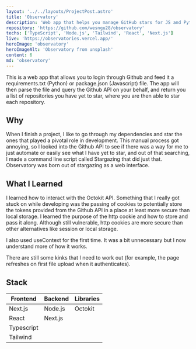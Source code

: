 ```yaml
---
layout: '../../layouts/ProjectPost.astro'
title: 'Observatory'
description: 'Web app that helps you manage GitHub stars for JS and Python projects, showing you a list of repositories that you have yet to star.'
repository: 'https://github.com/wesngu28/observatory'
techs: ['TypeScript', 'Node.js', 'Tailwind', 'React', 'Next.js']
live: 'https://observatories.vercel.app/'
heroImage: 'observatory'
heroImageAlt: 'Observatory from unsplash'
content: 6
md: 'observatory'
---
```


This is a web app that allows you to login through Github and feed it a requirements.txt (Python) or package.json (Javascript) file. The app will then parse the file and query the Github API on your behalf, and return you a list of repositories you have yet to star, where you are then able to star each repository.

## Why

When I finish a project, I like to go through my dependencies and star the ones that played a pivotal role in development. This manual process got annoying, so I looked into the Github API to see if there was a way for me to just automate or easily see what I have yet to star, and out of that searching, I made a command line script called Stargazing that did just that. Observatory was born out of stargazing as a web interface.

## What I Learned

I learned how to interact with the Octokit API. Something that I really got stuck on while developing was the passing of cookies to potentially store the tokens provided from the Github API in a place at least more secure than local storage. I learned the purpose of the http cookie and how to store and pass it along. Although still vulnerable, http cookies are more secure than other alternatives like session or local storage.

I also used useContext for the first time. It was a bit unnecessary but I now understand more of how it works.

There are still some kinks that I need to work out (for example, the page refreshes on first file upload when it authenticates).

## Stack

| Frontend    | Backend     | Libraries
| ----------- | ----------- | ----------- |
| Next.js      | Node.js       | Octokit |
| React   |   Next.js      |  |
| Typescript  |         |  |
| Tailwind |    |   |
